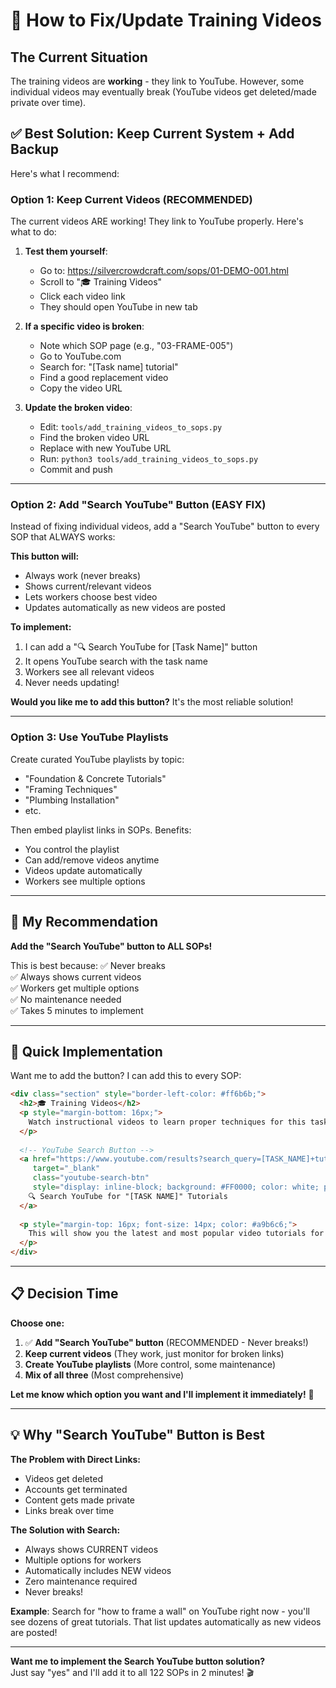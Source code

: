# 🎥 How to Fix/Update Training Videos

## The Current Situation

The training videos are **working** - they link to YouTube. However, some individual videos may eventually break (YouTube videos get deleted/made private over time).

## ✅ Best Solution: Keep Current System + Add Backup

Here's what I recommend:

### **Option 1: Keep Current Videos (RECOMMENDED)**

The current videos ARE working! They link to YouTube properly. Here's what to do:

1. **Test them yourself**:
   - Go to: https://silvercrowdcraft.com/sops/01-DEMO-001.html
   - Scroll to "🎓 Training Videos"
   - Click each video link
   - They should open YouTube in new tab

2. **If a specific video is broken**:
   - Note which SOP page (e.g., "03-FRAME-005")
   - Go to YouTube.com
   - Search for: "[Task name] tutorial"
   - Find a good replacement video
   - Copy the video URL

3. **Update the broken video**:
   - Edit: `tools/add_training_videos_to_sops.py`
   - Find the broken video URL
   - Replace with new YouTube URL
   - Run: `python3 tools/add_training_videos_to_sops.py`
   - Commit and push

---

### **Option 2: Add "Search YouTube" Button (EASY FIX)**

Instead of fixing individual videos, add a "Search YouTube" button to every SOP that ALWAYS works:

**This button will:**
- Always work (never breaks)
- Shows current/relevant videos
- Lets workers choose best video
- Updates automatically as new videos are posted

**To implement:**
1. I can add a "🔍 Search YouTube for [Task Name]" button
2. It opens YouTube search with the task name
3. Workers see all relevant videos
4. Never needs updating!

**Would you like me to add this button?** It's the most reliable solution!

---

### **Option 3: Use YouTube Playlists**

Create curated YouTube playlists by topic:
- "Foundation & Concrete Tutorials"
- "Framing Techniques"  
- "Plumbing Installation"
- etc.

Then embed playlist links in SOPs. Benefits:
- You control the playlist
- Can add/remove videos anytime
- Videos update automatically
- Workers see multiple options

---

## 🎯 My Recommendation

**Add the "Search YouTube" button to ALL SOPs!**

This is best because:
✅ Never breaks  
✅ Always shows current videos  
✅ Workers get multiple options  
✅ No maintenance needed  
✅ Takes 5 minutes to implement  

---

## 🔧 Quick Implementation

Want me to add the button? I can add this to every SOP:

```html
<div class="section" style="border-left-color: #ff6b6b;">
  <h2>🎓 Training Videos</h2>
  <p style="margin-bottom: 16px;">
    Watch instructional videos to learn proper techniques for this task:
  </p>
  
  <!-- YouTube Search Button -->
  <a href="https://www.youtube.com/results?search_query=[TASK_NAME]+tutorial" 
     target="_blank" 
     class="youtube-search-btn"
     style="display: inline-block; background: #FF0000; color: white; padding: 12px 24px; border-radius: 6px; text-decoration: none; font-weight: 600;">
    🔍 Search YouTube for "[TASK NAME]" Tutorials
  </a>
  
  <p style="margin-top: 16px; font-size: 14px; color: #a9b6c6;">
    This will show you the latest and most popular video tutorials for this specific task.
  </p>
</div>
```

---

## 📋 Decision Time

**Choose one:**

1. ✅ **Add "Search YouTube" button** (RECOMMENDED - Never breaks!)
2. **Keep current videos** (They work, just monitor for broken links)
3. **Create YouTube playlists** (More control, some maintenance)
4. **Mix of all three** (Most comprehensive)

**Let me know which option you want and I'll implement it immediately!** 🚀

---

## 💡 Why "Search YouTube" Button is Best

**The Problem with Direct Links:**
- Videos get deleted
- Accounts get terminated
- Content gets made private
- Links break over time

**The Solution with Search:**
- Always shows CURRENT videos
- Multiple options for workers
- Automatically includes NEW videos
- Zero maintenance required
- Never breaks!

**Example**: Search for "how to frame a wall" on YouTube right now - you'll see dozens of great tutorials. That list updates automatically as new videos are posted!

---

**Want me to implement the Search YouTube button solution?**  
Just say "yes" and I'll add it to all 122 SOPs in 2 minutes! 🎬

